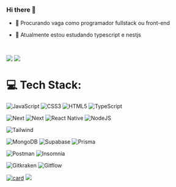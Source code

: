 ### Hi there 👋

- 🔭 Procurando vaga como programador fullstack ou front-end
- 🌱 Atualmente estou estudando typescript e nestjs


  </br>
  <div> 
<a href = "mailto:calvinsoares17@gmail.com"><img src="https://img.shields.io/badge/-Gmail-%23333?style=for-the-badge&logo=gmail&logoColor=white" target="_blank"></a>
<a href="https://www.linkedin.com/in/calvin-soares-74b862203/" target="_blank"><img src="https://img.shields.io/badge/-LinkedIn-%230077B5?style=for-the-badge&logo=linkedin&logoColor=white" target="_blank"></a> 
 

# 💻 Tech Stack:
 ![JavaScript](https://img.shields.io/badge/javascript-%23323330.svg?style=for-the-badge&logo=javascript&logoColor=%23F7DF1E) ![CSS3](https://img.shields.io/badge/css3-%231572B6.svg?style=for-the-badge&logo=css3&logoColor=white) ![HTML5](https://img.shields.io/badge/html5-%23E34F26.svg?style=for-the-badge&logo=html5&logoColor=white) ![TypeScript](https://img.shields.io/badge/typescript-%23007ACC.svg?style=for-the-badge&logo=typescript&logoColor=white)
 
![Next](https://img.shields.io/badge/next%20js-000000?style=for-the-badge&logo=nextdotjs&logoColor=white) ![Next](https://img.shields.io/badge/react-blue.svg?style=for-the-badge&logo=react&logoColor=white) ![React Native](https://img.shields.io/badge/react_native-%2320232a.svg?style=for-the-badge&logo=react&logoColor=%2361DAFB)
![NodeJS](https://img.shields.io/badge/node.js-6DA55F?style=for-the-badge&logo=node.js&logoColor=white)

![Tailwind](https://img.shields.io/badge/tailwindcss-skyblue.svg?style=for-the-badge&logo=tailwindcss&logoColor=white)

![MongoDB](https://img.shields.io/badge/Mongodb-green?style=for-the-badge&logo=Mongodb&logoColor=white) ![Supabase](https://img.shields.io/badge/Supabase-esmerald?style=for-the-badge&logo=Supabase&logoColor=white) ![Prisma](https://img.shields.io/badge/prisma-purple.svg?style=for-the-badge&logo=prisma&logoColor=white) 

![Postman](https://img.shields.io/badge/postman-orange.svg?style=for-the-badge&logo=postman&logoColor=white) ![Insomnia](https://img.shields.io/badge/Insomnia-black?style=for-the-badge&logo=insomnia&logoColor=5849BE)
 
![Gitkraken](https://img.shields.io/badge/gitkraken-74aa9c.svg?style=for-the-badge&logo=gitkraken&logoColor=white) ![Gitflow](https://img.shields.io/badge/gitflow-black.svg?style=for-the-badge&logo=gitflow&logoColor=white)
  </br>
 
[![card](https://github-readme-stats.vercel.app/api?username=CalvinSoares&theme=omni&show_icons=true)](https://github.com/anuraghazra/github-readme-stats)
![](https://github-readme-stats.vercel.app/api/top-langs/?username=CalvinSoares&theme=omni&hide_border=false&include_all_commits=true&count_private=false&layout=compact)

